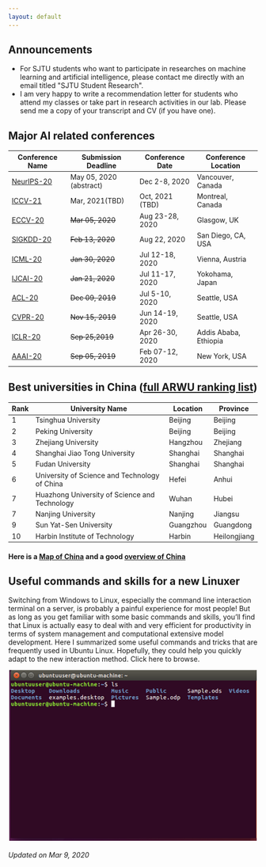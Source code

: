 ```yaml
---
layout: default
---
```

## Announcements
*  For SJTU students who want to participate in researches on machine learning and artificial intelligence, please contact me directly with an email titled "SJTU Student Research".
* I am very happy to write a recommendation letter for students who attend my classes or take part in research activities in our lab. Please send me a copy of your transcript and CV (if you have one). 

## Major AI related conferences

Conference Name  | Submission Deadline | Conference Date |Conference Location 
----------------- | -------------| -------------|-------------
[NeurIPS-20](https://nips.cc/Conferences/2020)| May 05, 2020 (abstract)| Dec 2-8, 2020|Vancouver, Canada
[ICCV-21](https://www.thecvf.com/?page_id=100)|Mar, 2021(TBD)|Oct, 2021 (TBD)|Montreal, Canada
[ECCV-20](https://eccv2020.eu/)|~~Mar 05, 2020~~|Aug 23-28, 2020|Glasgow, UK
[SIGKDD-20](https://www.kdd.org/kdd2020/#!) | ~~Feb 13, 2020~~ | Aug 22, 2020 | San Diego, CA, USA
[ICML-20](https://icml.cc/Conferences/2020)| ~~Jan 30, 2020~~| Jul 12-18, 2020|Vienna, Austria
[IJCAI-20](http://www.ijcai20.org) | ~~Jan 21, 2020~~|Jul 11-17, 2020|Yokohama, Japan
[ACL-20](https://acl2020.org/)|~~Dec 09, 2019~~|Jul 5-10, 2020|Seattle, USA
[CVPR-20](http://cvpr2020.thecvf.com/) | ~~Nov 15, 2019~~|Jun 14-19, 2020|Seattle, USA
[ICLR-20](https://iclr.cc/) | ~~Sep 25,2019~~| Apr 26-30, 2020|Addis Ababa, Ethiopia
[AAAI-20](https://aaai.org/Conferences/AAAI-20/)| ~~Sep 05, 2019~~| Feb 07-12, 2020| New York, USA


## Best universities in China ([full ARWU ranking list](http://www.shanghairanking.com/Chinese_Universities_Rankings/Overall-Ranking-2019.html))

Rank | University Name | Location | Province
----- | ------------ | --------- | ----------
1	|Tsinghua University |	Beijing | Beijing
2	|Peking University	|Beijing | Beijing
3	|Zhejiang University	|Hangzhou | Zhejiang
4	|Shanghai Jiao Tong University|	Shanghai | Shanghai
5	|Fudan University	|Shanghai | Shanghai
6	|University of Science and Technology of China|	Hefei |Anhui
7	|Huazhong University of Science and Technology|	Wuhan | Hubei
7	|Nanjing University	|Nanjing | Jiangsu
9	|Sun Yat-Sen University	|Guangzhou | Guangdong
10	|Harbin Institute of Technology	|Harbin | Heilongjiang

#### Here is a [Map of China](https://www.chinadiscovery.com/china-maps/china-provincial-map.html) and a good [overview of China](https://www.chinadiscovery.com/travel-guide/facts.html)

## Useful commands and skills for a new Linuxer
Switching from Windows to Linux, especially the command line interaction terminal on a server, is probably a painful experience for most people! But as long as you get familiar with some basic commands and skills, you’ll find that Linux is actually easy to deal with and very efficient for productivity in terms of system management and computational extensive model development. Here I summarized some useful commands and tricks that are frequently used in Ubuntu Linux. Hopefully, they could help you quickly adapt to the new interaction method. Click here to browse.

<div style="text-align:center"><img src="1111.png" alt="Markdown Monster icon" align="center" width="500" /></div>

###### Updated on Mar 9, 2020

